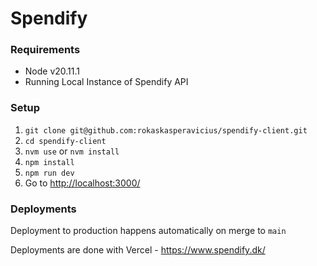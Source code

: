 # Spendify

### Requirements
- Node v20.11.1
- Running Local Instance of Spendify API

### Setup
  1. `git clone git@github.com:rokaskasperavicius/spendify-client.git`
  2. `cd spendify-client`
  3. `nvm use` or `nvm install`
  4. `npm install`
  5. `npm run dev`
  6. Go to [http://localhost:3000/](http://localhost:3000/)

### Deployments
Deployment to production happens automatically on merge to `main`

Deployments are done with Vercel - https://www.spendify.dk/
